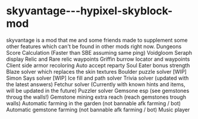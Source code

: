 # skyvantage---hypixel-skyblock-mod
skyvantage is a mod that me and some friends made to supplement some other features which can't be found in other mods right now. 
Dungeons Score Calculation (Faster than SBE assuming same ping)
Voidgloom Seraph display
Relic and Rare relic waypoints
Griffin burrow locator and waypoints
Client side armor recoloring
Auto accept reparty
Soul Eater bonus strength
Blaze solver which replaces the skin textures
Boulder puzzle solver [WIP]
Simon Says solver [WIP]
Ice fill and path solver
Trivia solver (updated with the latest answers)
Fetchur solver (Currently with known hints and items, will be updated in the future)
Puzzler solver
Gemsone esp (see gemstones throug the walls!)
Gemstone mining extra reach (reach gemstones trough walls)
Automatic farming in the garden (not bannable afk farming / bot)
Automatic gemstone farming (not bannable afk farming / bot)
Music player

